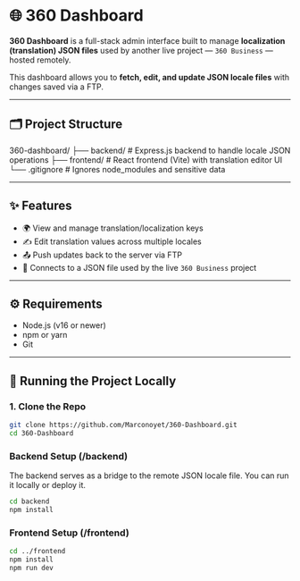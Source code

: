 # 🌐 360 Dashboard

**360 Dashboard** is a full-stack admin interface built to manage **localization (translation) JSON files** used by another live project — `360 Business` — hosted remotely.

This dashboard allows you to **fetch, edit, and update JSON locale files** with changes saved via a FTP.

---

## 🗂️ Project Structure
360-dashboard/
├── backend/ # Express.js backend to handle locale JSON operations
├── frontend/ # React frontend (Vite) with translation editor UI
└── .gitignore # Ignores node_modules and sensitive data

 
---

## ✨ Features

- 🌍 View and manage translation/localization keys
- ✍️ Edit translation values across multiple locales
- 📤 Push updates back to the server via FTP
- 📁 Connects to a JSON file used by the live `360 Business` project

---

## ⚙️ Requirements

- Node.js (v16 or newer)
- npm or yarn
- Git

---

## 🧪 Running the Project Locally

### 1. Clone the Repo

```bash
git clone https://github.com/Marconoyet/360-Dashboard.git
cd 360-Dashboard
```
### Backend Setup (/backend)
The backend serves as a bridge to the remote JSON locale file. You can run it locally or deploy it.

```bash
cd backend
npm install
```

### Frontend Setup (/frontend)
```bash
cd ../frontend
npm install
npm run dev
```
